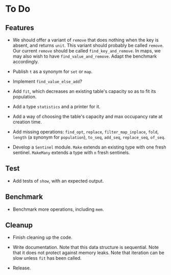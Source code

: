 # To Do

## Features

* We should offer a variant of `remove` that does nothing
  when the key is absent, and returns `unit`.
  This variant should probably be called `remove`.
  Our current `remove` should be called `find_key_and_remove`.
  In maps, we may also wish to have `find_value_and_remove`.
  Adapt the benchmark accordingly.

* Publish `t` as a synonym for `set` or `map`.

* Implement `find_value_else_add`?

* Add `fit`, which decreases an existing table's capacity so as
  to fit its population.

* Add a type `statistics` and a printer for it.

* Add a way of choosing the table's capacity and max occupancy rate
  at creation time.

* Add missing operations:
  `find_opt`,
  `replace`,
  `filter_map_inplace`,
  `fold`,
  `length` (a synonym for `population`),
  `to_seq`, `add_seq`, `replace_seq`, `of_seq`.

* Develop a `Sentinel` module.
  `Make` extends an existing type with one fresh sentinel.
  `MakeMany` extends a type with `n` fresh sentinels.

## Test

* Add tests of `show`, with an expected output.

## Benchmark

* Benchmark more operations, including `mem`.

## Cleanup

* Finish cleaning up the code.

* Write documentation. Note that this data structure is sequential.
  Note that it does not protect against memory leaks.
  Note that iteration can be slow unless `fit` has been called.

* Release.
